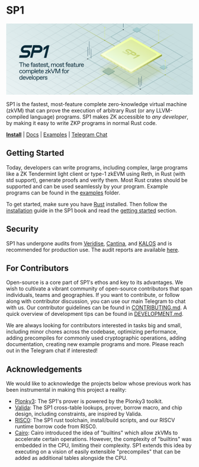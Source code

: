 # SP1

![SP1](./assets/sp1.png)

SP1 is the fastest, most-feature complete zero-knowledge virtual machine (zkVM) that can prove the execution of arbitrary Rust (or any LLVM-compiled language) programs. SP1 makes ZK accessible to *any developer*, by making it easy to write ZKP programs in normal Rust code.

**[Install](https://succinctlabs.github.io/sp1/getting-started/install.html)**
| [Docs](https://succinctlabs.github.io/sp1)
| [Examples](https://github.com/succinctlabs/sp1/tree/main/examples)
| [Telegram Chat](https://t.me/+AzG4ws-kD24yMGYx)

## Getting Started 

Today, developers can write programs, including complex, large programs like a ZK Tendermint light client or type-1 zkEVM using Reth, in Rust (with std support), generate proofs and verify them. Most Rust crates should be supported and can be used seamlessly by your program. Example programs can be found in the [examples](https://github.com/succinctlabs/sp1/tree/main/examples) folder.

To get started, make sure you have [Rust](https://www.rust-lang.org/tools/install) installed. Then follow the [installation](https://succinctlabs.github.io/sp1/getting-started/install.html) guide in the SP1 book and read the [getting started](https://succinctlabs.github.io/sp1/getting-started/quickstart.html) section.

## Security

SP1 has undergone audits from [Veridise](https://www.veridise.com/), [Cantina](https://cantina.xyz/),
and [KALOS](https://kalos.xyz/) and is recommended for production use. The audit reports are available [here](./audits).


## For Contributors

Open-source is a core part of SP1's ethos and key to its advantages. We wish to cultivate a vibrant community of open-source contributors that span individuals, teams and geographies. If you want to contribute, or follow along with contributor discussion, you can use our main Telegram to chat with us. Our contributor guidelines can be found in [CONTRIBUTING.md](./CONTRIBUTING.md). A quick overview of development tips can be found in [DEVELOPMENT.md](./DEVELOPMENT.md).

We are always looking for contributors interested in tasks big and small, including minor chores across the codebase, optimizing performance, adding precompiles for commonly used cryptographic operations, adding documentation, creating new example programs and more. Please reach out in the Telegram chat if interested!

## Acknowledgements

We would like to acknowledge the projects below whose previous work has been instrumental in making this project a reality:

- [Plonky3](https://github.com/Plonky3/Plonky3): The SP1's prover is powered by the Plonky3 toolkit.
- [Valida](https://github.com/valida-xyz/valida): The SP1 cross-table lookups, prover, borrow macro, and chip design, including constraints, are inspired by Valida.
- [RISC0](https://github.com/risc0/risc0): The SP1 rust toolchain, install/build scripts, and our RISCV runtime borrow code from RISC0.
- [Cairo](https://docs.cairo-lang.org/how_cairo_works/builtins.html): Cairo introduced the idea of "builtins" which allow zkVMs to accelerate certain operations. However, the complexity of "builtins" was embedded in the CPU, limiting their complexity. SP1 extends this idea by executing on a vision of easily extensible "precompiles" that can be added as additional tables alongside the CPU.
